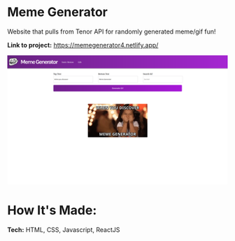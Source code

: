 # Meme Generator

Website that pulls from Tenor API for randomly generated meme/gif fun!

**Link to project:** https://memegenerator4.netlify.app/

![screenshot](./src/assets/screenshot.png)

# How It's Made:
**Tech:** HTML, CSS, Javascript, ReactJS

